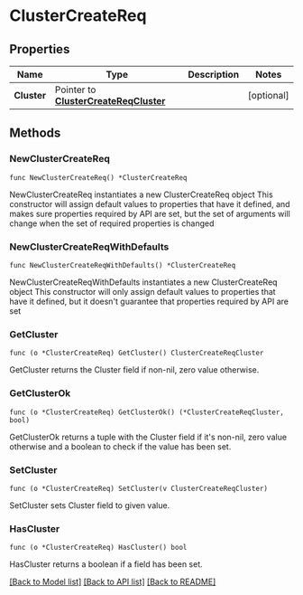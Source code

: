 # ClusterCreateReq

## Properties

Name | Type | Description | Notes
------------ | ------------- | ------------- | -------------
**Cluster** | Pointer to [**ClusterCreateReqCluster**](ClusterCreateReqCluster.md) |  | [optional] 

## Methods

### NewClusterCreateReq

`func NewClusterCreateReq() *ClusterCreateReq`

NewClusterCreateReq instantiates a new ClusterCreateReq object
This constructor will assign default values to properties that have it defined,
and makes sure properties required by API are set, but the set of arguments
will change when the set of required properties is changed

### NewClusterCreateReqWithDefaults

`func NewClusterCreateReqWithDefaults() *ClusterCreateReq`

NewClusterCreateReqWithDefaults instantiates a new ClusterCreateReq object
This constructor will only assign default values to properties that have it defined,
but it doesn't guarantee that properties required by API are set

### GetCluster

`func (o *ClusterCreateReq) GetCluster() ClusterCreateReqCluster`

GetCluster returns the Cluster field if non-nil, zero value otherwise.

### GetClusterOk

`func (o *ClusterCreateReq) GetClusterOk() (*ClusterCreateReqCluster, bool)`

GetClusterOk returns a tuple with the Cluster field if it's non-nil, zero value otherwise
and a boolean to check if the value has been set.

### SetCluster

`func (o *ClusterCreateReq) SetCluster(v ClusterCreateReqCluster)`

SetCluster sets Cluster field to given value.

### HasCluster

`func (o *ClusterCreateReq) HasCluster() bool`

HasCluster returns a boolean if a field has been set.


[[Back to Model list]](../README.md#documentation-for-models) [[Back to API list]](../README.md#documentation-for-api-endpoints) [[Back to README]](../README.md)



